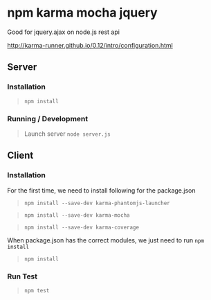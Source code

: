 npm karma mocha jquery
=====================

Good for jquery.ajax on node.js rest api

http://karma-runner.github.io/0.12/intro/configuration.html

## Server

### Installation

> `npm install`

### Running / Development

> Launch server `node server.js`

## Client

### Installation

For the first time, we need to install following for the package.json

> `npm install --save-dev karma-phantomjs-launcher`

> `npm install --save-dev karma-mocha`

> `npm install --save-dev karma-coverage`

When package.json has the correct modules, we just need to run `npm install`

> `npm install`

### Run Test

> `npm test`

